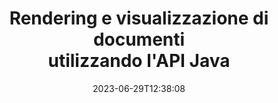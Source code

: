 ---
############################# Static ############################
layout: "landing"
date: 2023-06-29T12:38:08
draft: false

product: "Viewer"
product_tag: "viewer"
platform: "Java"
platform_tag: "java"

############################# Drop-down ############################
supported_platforms:
  items:
    # supported_platforms loop
    - title: ".NET"
      tag: "net"
    # supported_platforms loop
    - title: "Java"
      tag: "java"
    # supported_platforms loop
    - title: "Node.js"
      tag: "nodejs-java" 
    # supported_platforms loop
    - title: "Python"
      tag: "python-net"


############################# Head ############################
head_title: "API Java Document Viewer, rendering PDF Word Excel Image HTML Diagram"
head_description: "Libreria Document Viewer per sviluppare applicazioni Java in grado di eseguire il rendering, visualizzare e manipolare in modo nativo documenti multiformato che supportano oltre 180 formati di file."

############################# Header ############################
title: "Rendering e visualizzazione di documenti<br>utilizzando l'API Java"
description: "Potente API visualizzatore per eseguire il rendering di oltre 180 formati di documenti in PDF, HTML e immagini con opzioni di configurazione versatili."
words:
  for: "for"

actions:
  viewer_demo: true
  viewer_demo_file_name: "quarterly-report.docx"
  main: "Scarica gratis Maven"
  main_link: "https://releases.groupdocs.com/java/repo/com/groupdocs/groupdocs-viewer/"
  alt: "Licenza"
  alt_link: "https://purchase.groupdocs.com/pricing/viewer/java"
  title: "Pronto per iniziare?"
  description: "Prova gratuitamente le funzionalità di GroupDocs.Viewer o richiedi una licenza"

release:
  title: "Versione {0} rilasciata"
  notes: "Scopri le novità"
  downloads: "Download"
  link: "https://releases.groupdocs.com/viewer/java/release-notes/latest/"

code:
  title: "Rendering di file PDF in Java"
  more: "Altri esempi"
  more_link: "https://github.com/groupdocs-viewer/GroupDocs.Viewer-for-Java"
  install: |
    <dependencies>
      <dependency>
        <groupId>com.groupdocs</groupId>
        <artifactId>groupdocs-viewer</artifactId>
        <version>{0}</version>
      </dependency>
    </dependencies>

    <repositories>
      <repository>
        <id>repository.groupdocs.com</id>
        <name>GroupDocs Repository</name>
        <url>https://repository.groupdocs.com/repo/</url>
      </repository>
    </repositories>
  content: |
    ```java {style=abap}
    // Visualizzatore di istanze 
    try (Viewer viewer = new Viewer("resume.pdf"))
    {
        // Imposta le opzioni HTML di output, un file per pagina  
        HtmlViewOptions viewOptions = 
        HtmlViewOptions.forEmbeddedResources();

        // Renderizza PDF in HTML con risorse incorporate
        viewer.view(viewOptions);
    }
    ```
############################# Overview ############################
overview:
  enable: true
  title: "GroupDocs.Viewer in breve"
  description: "API per eseguire il rendering, visualizzare, convertire documenti, diapositive, diagrammi e molti altri tipi di documenti nelle applicazioni Java"
  features:
    # feature loop
    - title: "Visualizza i documenti in modo efficiente e affidabile"
      content: "Con l'API GroupDocs.Viewer puoi eseguire il rendering efficiente di documenti di qualsiasi formato supportato in HTML, JPEG, PNG e PDF con opzioni flessibili e potenti mantenendo l'integrità del contenuto e della struttura del documento. GroupDocs.Viewer funziona su piattaforme Windows e Linux."

    # feature loop
    - title: "Sono supportati i formati di file e documenti più diffusi"
      content: "Supportiamo il rendering dei 180 formati di file e documenti più diffusi tra cui Word, Excel, PDF, PowerPoint, la famiglia di formati OpenDocument, archivi, immagini raster e vettoriali, e-book, linguaggi di programmazione e markup e molti altri tipi di file, inclusi quelli crittografati file protetti da password."

    # feature loop
    - title: "Uscita personalizzabile"
      content: "GroupDocs.Viewer consente non solo di eseguire il rendering del documento, ma anche di controllare come esattamente, quali parti del documento dovrebbero essere renderizzate o ora, come dovrebbero essere renderizzate e di applicare diverse trasformazioni all'output renderizzato."

    # feature loop
    - title: "Interfaccia utente Web per il framework Spring"
      content: "Forniamo un pacchetto di interfaccia utente open source per il framework Spring che può essere aggiunto al tuo progetto in un paio di minuti. Il pacchetto Viewer.UI contiene un'interfaccia utente Web basata su Angular e fornisce una serie di API utili e provider di archiviazione dati."

############################# Platforms ############################
platforms:
  enable: true
  title: "Indipendenza dalla piattaforma"
  description: "GroupDocs.Viewer per Java supporta i seguenti sistemi operativi, framework e gestori di pacchetti"
  items:
    # platform loop
    - title: "Amazon"
      image: "amazon"
    # platform loop
    - title: "Docker"
      image: "docker"
    # platform loop
    - title: "Azure"
      image: "azure"
    # platform loop
    - title: "Eclipse"
      image: "eclipse"
    # platform loop
    - title: "IntelliJ"
      image: "intellij"
    # platform loop
    - title: "Windows"
      image: "windows"
    # platform loop
    - title: "Linux"
      image: "linux"
    # platform loop
    - title: "Maven"
      image: "maven"


############################# File formats ############################
formats:
  enable: true
  title: "Formati di file supportati"
  description: |
    GroupDocs.Viewer per Java supporta operazioni con i seguenti [formati di file](https://docs.groupdocs.com/viewer/java/supported-document-formats/).
  groups:
    # group loop
    - color: "green"
      content: |
        ### Microsoft Office, OpenDocument e formati di testo
        * **Word:** DOC, DOCX, DOCM, DOT, DOTX, DOTM, RTF, TXT
        * **Excel:** XLS, XLSX, XLSM, XLSB, XLTM, XLT, XLTM, XLTX
        * **PowerPoint:** PPT, PPTX, PPS, PPSX, PPSM, POT, POTM, POTX, PPTM        
        * **Project:** MPP, MPT, MPX
        * **Outlook:** MSG, EML, EMLX, PST, OST
        * **OneNote:** ONE
        * **OpenDocument:** ODT, OTT, ODS, ODP, OTP, OTS, ODG
        * **Fixed Page Layout:** PDF, TEX, XPS, OXPS
        * **e-Books:** EPUB, MOBI, DjVu
        * **Delimiter-Separated Values:** CSV, TSV
    # group loop
    - color: "blue"
      content: |
        ### Immagini, grafica e diagrammi
        * **Immagini raster:** BMP, GIF, JPG, PNG, TIFF, WebP, DNG, DIB, Jpeg2000 family
        * **Windows Icon:** ICO
        * **Scalable Vector Graphics:** SVG, CDR, CMX, IGS, SVGZ        
        * **Adobe Photoshop:** PSD, PSB        
        * **Stereo Lithography (3D Printing):** STL        
        * **Medical Imaging:** DICOM
        * **Plotter Documents:** PLT, HPG
        * **Autodesk Design Web Formats:** DWF, DWG
        * **AutoCAD Drawing:** DWT, IFC, STL, CF2        
      # group loop
    - color: "red"
      content: |
        ### Altro        
        * **ragnatela:** HTML, MHT, MHTML, XML
        * **Metafile:** WMF, EMF, CGM, EMZ, WMZ
        * **Visio:** VSD, VDX, VSS, VSSX, VSX, VST, VSTX, VTX, VSDX, VDW, VSTM, VSSM, VSDM
        * **Project:** MPP, MPT, MPX
        * **PostScript:** PS, EPS
        * **Archivi:** ZIP, TAR, BZ2, GZ, RAR, RAR5
        * **Altro:** VCF, VCARD, NUMBERS, NSF, OBJ
        * **C/C++/C# Files:** C, CC, C# , CPP, CXX, CS, H, HH, M, MM
        * **Java/JavaScript Files:** JAVA, JS, JSON, PROPERTIES

############################# Features ############################
features:
  enable: true
  title: "Funzionalità di GroupDocs.Viewer"
  description: "Esegue il rendering, la visualizzazione e la conversione di documenti PDF e Office senza problemi"

  items:
    # feature loop
    - icon: "viewhtml"
      title: "Visualizza i documenti in HTML"
      content: "Converti documenti di qualsiasi tipo in un documento HTML con CSS e SVG, che può essere visualizzato in qualsiasi browser web moderno."

    # feature loop
    - icon: "rasterize"
      title: "Rasterizzare i documenti"
      content: "Rasterizza qualsiasi formato di documento supportabile nell'immagine raster, con formato immagine e qualità di compressione regolabili."

    # feature loop
    - icon: "sourcecode"
      title: "Restituisci ed evidenzia i codici di programmazione"
      content: "Supporto di tutti i linguaggi di programmazione, scripting e markup più diffusi, con capacità di analizzare ed evidenziare la loro sintassi."

    # feature loop
    - icon: "convertpdf"
      title: "Converti in PDF"
      content: "I documenti di qualsiasi formato supportato possono essere facilmente convertiti e salvati nel PDF con opzioni regolabili."

    # feature loop
    - icon: "transform"
      title: "Applicare trasformazioni"
      content: "Il documento di output può essere trasformato durante il rendering: le pagine possono essere ruotate e/o riorganizzate e la filigrana di testo può essere posizionata sopra di esse."

    # feature loop
    - icon: "adjustment"
      title: "Regolazione dell'output HTML"
      content: "I documenti HTML di output, generati da GroupDocs.Viewer, possono essere ottimizzati in modo molto preciso: è consentito salvare nello stream o nel file, con risorse esterne o incorporate, callback e così via."

    # feature loop
    - icon: "complex"
      title: "Supporto di strutture documentali complesse"
      content: "GroupDocs.Viewer supporta non solo i singoli documenti, ma anche i file che contengono internamente un elenco o una struttura gerarchica di documenti, come messaggi di posta elettronica con allegati, archivi ZIP con file interni all'interno di cartelle, immagini TIFF multipagina e così via."

    # feature loop
    - icon: "optimization"
      title: "Opzioni di ottimizzazione"
      content: "GroupDocs.Viewer contiene un sottosistema di cache regolabile, che può ridurre i tempi di caricamento utilizzando le versioni dei documenti memorizzate nella cache. Inoltre una serie di diverse opzioni per diversi formati consente di escludere alcune parti o aspetti non necessari dei documenti dal rendering (caratteri, fogli di lavoro nascosti, allegati e-mail) per ottimizzare le prestazioni complessive"

    # feature loop
    - icon: "passwordprotected"
      title: "Supporto di documenti protetti da password"
      content: "GroupDocs.Viewer consente di aprire documenti crittografati di diversi tipi: PDF, elaborazione testi, fogli di calcolo, presentazioni e altri, specificando una password nelle opzioni di caricamento."

############################# Code samples ############################
code_samples:
  enable: true
  title: "Esempi di codici"
  description: "Alcuni casi d'uso tipici di GroupDocs.Viewer per operazioni Java"
  items:
    # code sample loop
    - title: "Rendere DOCX in HTML"
      content: |
        Le proprietà della classe [HtmlViewOptions](https://reference.groupdocs.com/viewer/java/com.groupdocs.viewer.options/htmlviewoptions/) ti consentono di controllare il processo di conversione, maggiori informazioni [qui](https://docs.groupdocs.com/viewer/java/rendering-to-html/). Ad esempio, puoi incorporare tutte le risorse esterne nel file HTML di output, minimizzare il file di output e ottimizzarlo per la stampa.
        {{< landing/code title="Java">}}
        ```java {style=abap}
        import com.groupdocs.viewer.Viewer;
        import com.groupdocs.viewer.options.HtmlViewOptions;

        // Visualizzatore di istanze
        try (Viewer viewer = new Viewer("resume.docx"))
        {
            // Imposta le opzioni HTML di output
            HtmlViewOptions options = 
            HtmlViewOptions.forEmbeddedResources();

            // Renderizza DOCX in HTML con risorse incorporate
            viewer.view(options);
        }
        ```
        {{< /landing/code >}}
    # code sample loop
    - title: "Esporta PPTX in PDF"
      content: |
        Crea un'istanza della classe [PdfViewOptions](https://reference.groupdocs.com/viewer/java/com.groupdocs.viewer.options/pdfviewoptions/) e passala al file [Viewer.View](https://reference.groupdocs.com/viewer/java/com.groupdocs.viewer/viewer/#view-com.groupdocs.viewer.options.ViewOptions-) per convertire un file PowerPoint PPTX in PDF. Le proprietà della classe PdfViewOptions consentono di controllare il processo di conversione. Ad esempio, puoi proteggere il file PDF di output, riordinarne le pagine e specificare la qualità delle immagini del documento. Fare riferimento alla [seguente sezione della documentazione](https://docs.groupdocs.com/viewer/java/rendering-to-pdf/) per i dettagli.
        {{< landing/code title="Java">}}
        ```java {style=abap}   
        import com.groupdocs.viewer.Viewer;
        import com.groupdocs.viewer.options.PdfViewOptions;

        // Visualizzatore di istanze
        try (Viewer viewer = new Viewer("presentation.pptx"))
        {            
            // Imposta le opzioni PDF di output
            PdfViewOptions viewOptions = new PdfViewOptions();

            // Esporta PPTX in PDF
            viewer.view(viewOptions);
        }
        ```
        {{< /landing/code >}}
############################# Reviews ############################
# reviews:
# enable: true
# title: "Recensioni dei prodotti GroupDocs"
# description: "Non limitarti a crederci sulla parola. Scopri cosa dicono gli altri sviluppatori sulle nostre API"

# items:
#   # review loop
#   - title: "GroupDocs.Viewer"
#     content: "Servizio eccellente e prodotti eccellenti. Si sono rivelati estremamente utili e reattivi durante il processo di implementazione di GroupDocs.Viewer per .NET, non posso che consigliarli vivamente."
#     author: "Martin Lasarga"
#     company: "Product Manager at Axentria ECM by G.S.I."

#   # review loop
#   - title: "GroupDocs.Viewer"
#     content: "Dopo aver implementato e utilizzato GroupDocs.Viewer for .NET nel progetto sembra funzionare molto bene. Ho testato con molti documenti e finora tutto bene. Tutto ciò che ho inserito viene visualizzato bene e ha lo stesso aspetto di un visualizzatore PDF o MS Word."
#     author: "Mats Oustad"
#     company: "Senior Consultant/Partner at Novanet AS"
---